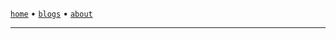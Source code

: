 <!DOCTYPE html><html><head><meta charSet="utf-8" /> <link href="/favicon.ico" rel="icon" /> <link rel="canonical" href="https://sanixdk.xyz" /> <meta content="initial-scale=1.0,width=device-width" name="viewport" /> <meta content="#131516" name="theme-color" /> <meta http-equiv="content-language" content="en-us,fr"><link rel="stylesheet" href="/style.css"/> <link href="https://cdnjs.cloudflare.com/ajax/libs/prism/1.25.0/themes/prism.min.css" rel="stylesheet"/> <link href="https://cdnjs.cloudflare.com/ajax/libs/prism-themes/1.9.0/prism-atom-dark.css" rel="stylesheet"/> <title>sanix</title> </head> <body><div class="container">

[`home`](/) •  [`blogs`](/blogs/) <!-- lazy guy, will code this later, • [`projects`](/projects/) --> • [`about`](/about)


----


